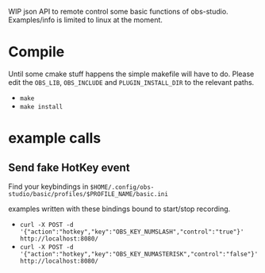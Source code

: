 

WIP json API to remote control some basic functions of obs-studio. Examples/info is limited to linux at the moment.

Compile
=======

Until some cmake stuff happens the simple makefile will have to do. Please edit the `OBS_LIB`, `OBS_INCLUDE` and `PLUGIN_INSTALL_DIR` to the relevant paths.

* `make`
* `make install`

example calls
=============

Send fake HotKey event
----------------------

Find your keybindings in `$HOME/.config/obs-studio/basic/profiles/$PROFILE_NAME/basic.ini`

examples written with these bindings bound to start/stop recording.

* `curl -X POST -d '{"action":"hotkey","key":"OBS_KEY_NUMSLASH","control":"true"}' http://localhost:8080/`
* `curl -X POST -d '{"action":"hotkey","key":"OBS_KEY_NUMASTERISK","control":"false"}' http://localhost:8080/`